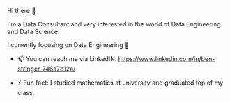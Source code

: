 Hi there 👋

I'm a Data Consultant and very interested in the world of Data Engineering and Data Science.

I currently focusing on Data Engineering 🔭

- 📫 You can reach me via LinkedIN: https://www.linkedin.com/in/ben-stringer-746a7b12a/

- ⚡ Fun fact: I studied mathematics at university and graduated top of my class. 

 

